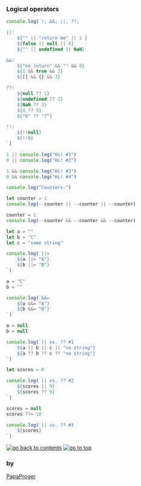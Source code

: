 ### <a id="0">Logical operators</a>

```javascript
console.log(`!; &&; ||, ??;

||:
    ${"" || "return me" || 1 }
    ${false || null || 0}
    ${"" || undefined || NaN}

&&:
    ${"no return" && "" && 0}
    ${1 && true && 2}
    ${[] && {} && 3}

??:
    ${null ?? 1}
    ${undefined ?? 2}
    ${NaN ?? 3}
    ${4 ?? 5}
    ${"6" ?? "7"}

!!:
    ${!!null}
    ${!!8}
`)

1 || console.log("Hi! #1")
0 || console.log("Hi! #2")

1 && console.log("Hi! #3")
0 && console.log("Hi! #4")

console.log("Counters:")

let counter = 1
console.log(--counter || --counter || --counter)

counter = 2
console.log(--counter && --counter && --counter)

let a = ""
let b = "C"
let c = "some string"

console.log(`||=
    ${a ||= "A"}
    ${b ||= "B"}
`)

a = "C"
b = ""

console.log(`&&=
    ${a &&= "A"}
    ${b &&= "B"}
`)

a = null
b = null

console.log(`|| vs. ?? #1
    ${a || b || c || "no string"}
    ${a ?? b ?? c ?? "no string"}
`)

let scores = 0

console.log(`|| vs. ?? #2
    ${scores || 9}
    ${scores ?? 9}
`)

scores = null
scores ??= 10

console.log(`|| vs. ?? #3
    ${scores}
`)
```

<a href="https://github.com/papaproger/fun-js-sketches"><img src="https://img.shields.io/badge/&#9664;%20go%20back%20to%20contents-242424?style=for-the-badge" alt="go back to contents" /></a>
<a href="#0"><img src="https://img.shields.io/badge/go%20to%20top%20&#9650;-242424?style=for-the-badge" alt="go to top" /></a>

### by

[PapaProger](https://github.com/papaproger)